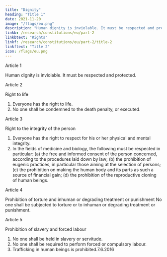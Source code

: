 ```yaml
---
title: "Dignity"
heading: "Title 1"
date: 2021-11-20
image: "/flags/eu.png"
description: "Human dignity is inviolable. It must be respected and protected."
linkb: /research/constitutions/eu/part-2
linkbtext: "Rights"
linkf: /research/constitutions/eu/part-2/title-2
linkftext: "Title 2"
icon: /flags/eu.png
---
```



<!-- (2016/C 202/02) -->

<!-- Preamble
The peoples of Europe, in creating an ever closer union among them, are resolved to share a peaceful
future based on common values.
Conscious of its spiritual and moral heritage, the Union is founded on the indivisible, universal values
of human dignity, freedom, equality and solidarity; it is based on the principles of democracy and the
rule of law. It places the individual at the heart of its activities, by establishing the citizenship of the
Union and by creating an area of freedom, security and justice.
The Union contributes to the preservation and to the development of these common values while
respecting the diversity of the cultures and traditions of the peoples of Europe as well as the national
identities of the Member States and the organisation of their public authorities at national, regional
and local levels; it seeks to promote balanced and sustainable development and ensures free
movement of persons, services, goods and capital, and the freedom of establishment.
To this end, it is necessary to strengthen the protection of fundamental rights in the light of changes
in society, social progress and scientific and technological developments by making those rights more
visible in a Charter.
This Charter reaffirms, with due regard for the powers and tasks of the Union and for the principle
of subsidiarity, the rights as they result, in particular, from the constitutional traditions and inter­
national obligations common to the Member States, the European Convention for the Protection of
Human Rights and Fundamental Freedoms, the Social Charters adopted by the Union and by the
Council of Europe and the case-law of the Court of Justice of the European Union and of the
European Court of Human Rights. In this context the Charter will be interpreted by the courts of
the Union and the Member States with due regard to the explanations prepared under the authority
of the Praesidium of the Convention which drafted the Charter and updated under the responsibility
of the Praesidium of the European Convention.
Enjoyment of these rights entails responsibilities and duties with regard to other persons, to the
human community and to future generations.
The Union therefore recognises the rights, freedoms and principles set out hereafter.

TITLE I -->

Article 1

Human dignity is inviolable. It must be respected and protected.

Article 2

Right to life
1. Everyone has the right to life.
2. No one shall be condemned to the death penalty, or executed.

Article 3

Right to the integrity of the person
1. Everyone has the right to respect for his or her physical and mental integrity.
2. In the fields of medicine and biology, the following must be respected in particular:
(a) the free and informed consent of the person concerned, according to the procedures laid down
by law;
(b) the prohibition of eugenic practices, in particular those aiming at the selection of persons;
(c) the prohibition on making the human body and its parts as such a source of financial gain;
(d) the prohibition of the reproductive cloning of human beings.

Article 4

Prohibition of torture and inhuman or degrading treatment or punishment
No one shall be subjected to torture or to inhuman or degrading treatment or punishment.

Article 5

Prohibition of slavery and forced labour
1. No one shall be held in slavery or servitude.
2. No one shall be required to perform forced or compulsory labour.
3. Trafficking in human beings is prohibited.7.6.2016
